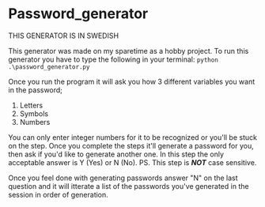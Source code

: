 # Password_generator

THIS GENERATOR IS IN SWEDISH
 
This generator was made on my sparetime as a hobby project.
To run this generator you have to type the following in your terminal:
```python .\password_generator.py```

Once you run the program it will ask you how 3 different variables you want in the password;
1. Letters 
2. Symbols
3. Numbers

You can only enter integer numbers for it to be recognized or you'll be stuck on the step.
Once you complete the steps it'll generate a password for you, then ask if you'd like to generate another one.
In this step the only acceptable answer is Y (Yes) or N (No). PS. This step is **_NOT_** case sensitive.

Once you feel done with generating passwords answer "N" on the last question and it will itterate a list
of the passwords you've generated in the session in order of generation.